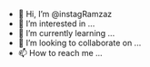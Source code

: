 - 👋 Hi, I’m @instagRamzaz
- 👀 I’m interested in ...
- 🌱 I’m currently learning ...
- 💞️ I’m looking to collaborate on ...
- 📫 How to reach me ...

<!---
instagRamzaz/instagRamzaz is a ✨ special ✨ repository because its `README.md` (this file) appears on your GitHub profile.
You can click the Preview link to take a look at your changes.
--->
